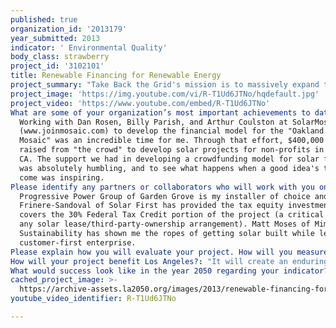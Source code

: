 ```yaml
---
published: true
organization_id: '2013179'
year_submitted: 2013
indicator: ' Environmental Quality'
body_class: strawberry
project_id: '3102101'
title: Renewable Financing for Renewable Energy
project_summary: "Take Back the Grid's mission is to massively expand the financing for, and adoption of, renewable energy projects. <p>\r\n\r\n\r\nThe idea is to create an evergreen fund for renewable energy, where every investment in solar creates a revenue stream that can be reinvested in more solar. It changes the equation from savings to earnings. In this model, every $1 dollar invested in renewables creates a revenue stream worth $3 to $4 over time. By reinvesting these revenues into even more solar projects, our initial investment compounds and grows exponentially. With even a moderate return of 10% (typical for an average solar project), compounding means that you'll double your solar capacity in just 7 years, triple within 11 years, and by 2050 our initial investment will have multiplied 34 times! For creating local jobs, reducing energy costs, and combatting climate change, there's no better way than to make investments today that renew themselves tomorrow. And all we have to do is start. When we divert money that we already spend away from dirty energy and toward clean energy, the compounding nature of the evergreen fund takes care of the rest. <p>\r\n\r\n\r\nThis is a modification of the existing third-party-ownership/solar leasing model that has drastically increased solar adoption over the last 5 years, in which a financing company owns the solar panels on your roof, and you pay them a fixed monthly payment for the energy generated by the solar panels. This solar lease is a 20-year contract, where the investor gets paid back over time and allows the customer to \"go solar\" without the upfront cost while locking in savings relative to current electrical rates. <p>\r\n\r\n\r\nMy innovation is in the fund behind this deal. Currently, solar leases are financed by big banks, so all of the incentives, credits, and lease payments intended to fund solar energy just go back to the banks. That is fine, but there's a more powerful way. By backing these solar leases with an evergreen fund, we directly reinvest a project's revenues back into financing more solar. Once a project has duplicated itself, its revenues can return to investors while the \"new\" project starts duplicating itself. This way, every project we build will finance another project. Every dollar spent on solar energy is an investment in more solar capacity. It compounds our effort, insuring savings for our customers and that more solar will be built than with any other model for renewable energy financing. <p>\r\n\r\nIn the case of the LA2050 grant, there is no investor to repay, only tons of solar to build, so all lease profits will be reinvested for the lifetime of the project."
project_image: 'https://img.youtube.com/vi/R-T1Ud6JTNo/hqdefault.jpg'
project_video: 'https://www.youtube.com/embed/R-T1Ud6JTNo'
What are some of your organization’s most important achievements to date?: >-
  Working with Dan Rosen, Billy Parish, and Arthur Coulston at SolarMosaic
  (www.joinmosaic.com) to develop the financial model for the "Oakland Solar
  Mosaic" was an incredible time for me. Through that effort, $400,000 was
  raised from "the crowd" to develop solar projects for non-profits in Oakland,
  CA. The support we had in developing a crowdfunding model for solar finance
  was absolutely humbling, and to see what happens when a good idea's time has
  come was inspiring. 
Please identify any partners or collaborators who will work with you on this project.: >-
  Progressive Power Group of Garden Grove is my installer of choice and Ivan La
  Frinere-Sandoval of Solar First has provided the tax equity investment that
  covers the 30% Federal Tax Credit portion of the project (a critical piece of
  any solar lease/third-party-ownership arrangement). Matt Moses of Mimeos
  Sustainability has shown me the ropes of getting solar built while leading a
  customer-first enterprise.
Please explain how you will evaluate your project. How will you measure success?: "Success will be measured by the existence of solar projects financing more solar. Success is where ALL of your utility payments go to building more clean energy for our city, not just a couple cents per bill by checking the \"green energy\" box. <p>\r\n\r\nSpecifically, we will be able to measure our success in:<br>\r\n\r\n1) Total Solar Capacity deployed (first year and every successive year)<br>\r\n\r\n2) Total Savings to customers<br>\r\n\r\n3) Annual revenue for reinvestment<br>\r\n\r\n4) Total carbon emissions offset (megatons/year)<br><p>\r\n\r\nSince $100,000 spent purchasing solar projects from typical developers would only deploy about 25kW of capacity, and we'll build nearly 3x that in the first year, I'm confident the metrics for success will be significant."
How will your project benefit Los Angeles?: "It will create an enduring investment in renewable energy and prove a new model for solar leasing that can scale across the city and country.<p>\r\n\r\nSpecifically, it will install 70kW of solar energy in the first year (7-10 households worth), and will create a revenue stream that will finance another 9kW of solar the following year. Because the investment is compounded and the total revenue grows each year, the impact compounds as well. 9kW in the first year, 10.2kW the second, 11.5kW in the third, etc. Within 6 years, the initial 70kW of solar built will have doubled to 140kW of clean energy that is saving customers on their utilities while producing financing for more projects. <p>\r\n\r\nIt's a virtuous cycle where the more good we do, the more good we can do. We turn our customer's utility bill into an engine for financing renewable energy on their neighbor's roof, and that neighbor's roof, until all of the roofs are full with clean, efficient power plants. The larger we start, the sooner we can reach our goal of removing fossil fuels from our electrical grid.\r\n"
What would success look like in the year 2050 regarding your indicator?: "In 2050, we have a utility system owned by the community, powering the community with 100% renewable energy. We no longer have need for fossil fuels and are running our cities and transportation systems completely on renewable sources of energy.<p>\r\nIf we let 37 years worth of compounding interest apply to our investments today, it won't take long until we've kicked the carbon habit!"
cached_project_image: >-
  https://archive-assets.la2050.org/images/2013/renewable-financing-for-renewable-energy/img.youtube.com/vi/R-T1Ud6JTNo/hqdefault.jpg
youtube_video_identifier: R-T1Ud6JTNo

---
```

